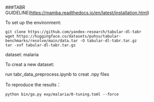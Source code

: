 ###TABR GUIDELINE(https://mamba.readthedocs.io/en/latest/installation.html)

To set up the environment:
```
git clone https://github.com/yandex-research/tabular-dl-tabr
wget https://huggingface.co/datasets/puhsu/tabular-benchmarks/resolve/main/data.tar -O tabular-dl-tabr.tar.gz
tar -xvf tabular-dl-tabr.tar.gz
```

dataset: malaria

To creat a new dataset:

run tabr_data_preprocess.ipynb to creat .npy files  


To reproduce the results：
```
python bin/go.py exp/malaria/0-tuning.toml --force
```
